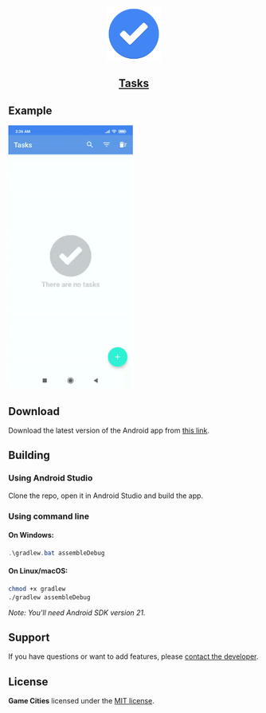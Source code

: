 <p align="center">
<a href="https://github.com/TheGreatDemetrius/Tasks">
<img src="https://raw.githubusercontent.com/TheGreatDemetrius/Tasks/master/source/logo.svg" alt="logo" width="110" height="110">
<h2 align="center">Tasks</h2>
</a>

## Example
<img src="https://raw.githubusercontent.com/TheGreatDemetrius/Tasks/master/source/example.gif" alt="example" width="250"/>

## Download

Download the latest version of the Android app from [this link](https://raw.githubusercontent.com/TheGreatDemetrius/Tasks/master/source/tasks.apk).

## Building

### Using Android Studio

Clone the repo, open it in Android Studio and build the app.

### Using command line

#### On Windows:

```powershell
.\gradlew.bat assembleDebug
```

#### On Linux/macOS:

```bash
chmod +x gradlew
./gradlew assembleDebug
```

*Note: You'll need Android SDK version 21.*

## Support

If you have questions or want to add features, please [contact the developer](mailto:the.great.demetrius@outlook.com).

## License

**Game Cities** licensed under the [MIT license](LICENSE).
